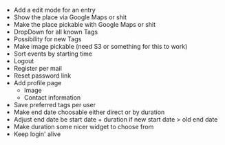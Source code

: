  - Add a edit mode for an entry
 - Show the place via Google Maps or shit
 - Make the place pickable with Google Maps or shit
 - DropDown for all known Tags
 - Possibility for new Tags
 - Make image pickable (need S3 or something for this to work)
 - Sort events by starting time
 - Logout
 - Register per mail
 - Reset password link
 - Add profile page
   - Image
   - Contact information
 - Save preferred tags per user
 - Make end date choosable either direct or by duration
 - Adjust end date be start date + duration if new start date > old end date
 - Make duration some nicer widget to choose from
 - Keep login' alive